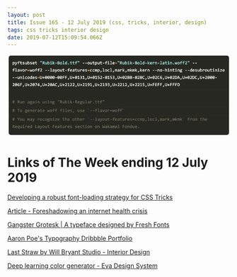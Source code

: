 ```yaml
---
layout: post
title: Issue 165 - 12 July 2019 (css, tricks, interior, design)
tags: css tricks interior design
date: 2019-07-12T15:09:54.066Z
---
```

![Developing a robust font-loading strategy for CSS Tricks](/assets/uploads/issue-165.png "Developing a robust font-loading strategy for CSS Tricks")

# Links of The Week ending 12 July 2019

<a href="https://www.zachleat.com/web/css-tricks-web-fonts/" target="_blank">Developing a robust font-loading strategy for CSS Tricks</a>

<a href="https://pop.marinacc.io/2019/07/10/foreshadowing-an-internet-health-crisis/" target="_blank">Article - Foreshadowing an internet health crisis</a>

<p class="m_-7579174252563844222null"><a href="https://www.freshfonts.io/">Gangster Grotesk | A typeface designed by Fresh Fonts</a></p>
<a href="https://dribbble.com/aaronpou" target="_blank">Aaron Poe's Typography Dribbble Portfolio</a>

<a href="http://www.willbryant.com/last-straw/" target="_blank">Last Straw by Will Bryant Studio - Interior Design</a>

<a href="https://colors.eva.design/" target="_blank">Deep learning color generator - Eva Design System</a>